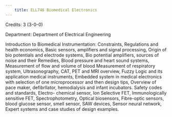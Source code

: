 ```yaml
---
    title: ELL746 Biomedical Electronics
---
```

Credits: 3 (3-0-0)

Department: Department of Electrical Engineering

Introduction to Biomedical Instrumentation: Constraints, Regulations and health economics, Basic sensors, amplifiers and signal processing, Origin of bio potentials and electrode systems, Bio potential amplifiers, sources of noise and their Remedies, Blood pressure and heart sound systems, Measurement of flow and volume of blood Measurement of respiratory system, Ultrasonography, CAT, PET and MRI overview, Fuzzy Logic and its application medical instruments, Embedded system in medical electronics with selection of one microprocessor and then design tips, Overview of pace maker, defibrllator, hemodialysis and infant incubators. Safety codes and standards, Electro- chemical sensor, Ion Selective FET, Immunologically sensitive FET, Spectrophotometry, Optical biosensors, Fibre-optic sensors, blood glucose sensor, smell sensor, SAW devices, Sensor neural network, Expert systems and case studies of design examples.